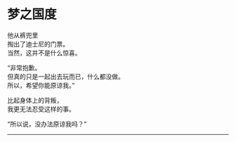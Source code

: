 # 梦之国度

他从裤兜里\
掏出了迪士尼的门票。\
当然，这并不是什么惊喜。

“非常抱歉。\
但真的只是一起出去玩而已，什么都没做。\
所以，希望你能原谅我。”

比起身体上的背叛，\
我更无法忍受这样的事。

“所以说，没办法原谅我吗？”

















---
